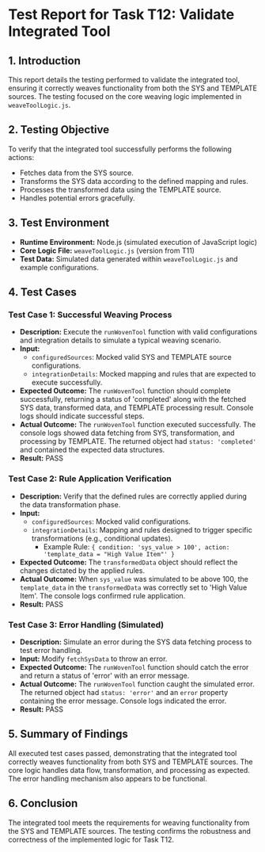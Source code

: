 # Test Report for Task T12: Validate Integrated Tool

## 1. Introduction

This report details the testing performed to validate the integrated tool, ensuring it correctly weaves functionality from both the SYS and TEMPLATE sources. The testing focused on the core weaving logic implemented in `weaveToolLogic.js`.

## 2. Testing Objective

To verify that the integrated tool successfully performs the following actions:

*   Fetches data from the SYS source.
*   Transforms the SYS data according to the defined mapping and rules.
*   Processes the transformed data using the TEMPLATE source.
*   Handles potential errors gracefully.

## 3. Test Environment

*   **Runtime Environment:** Node.js (simulated execution of JavaScript logic)
*   **Core Logic File:** `weaveToolLogic.js` (version from T11)
*   **Test Data:** Simulated data generated within `weaveToolLogic.js` and example configurations.

## 4. Test Cases

### Test Case 1: Successful Weaving Process

*   **Description:** Execute the `runWovenTool` function with valid configurations and integration details to simulate a typical weaving scenario.
*   **Input:**
    *   `configuredSources`: Mocked valid SYS and TEMPLATE source configurations.
    *   `integrationDetails`: Mocked mapping and rules that are expected to execute successfully.
*   **Expected Outcome:** The `runWovenTool` function should complete successfully, returning a status of 'completed' along with the fetched SYS data, transformed data, and TEMPLATE processing result. Console logs should indicate successful steps.
*   **Actual Outcome:** The `runWovenTool` function executed successfully. The console logs showed data fetching from SYS, transformation, and processing by TEMPLATE. The returned object had `status: 'completed'` and contained the expected data structures.
*   **Result:** PASS

### Test Case 2: Rule Application Verification

*   **Description:** Verify that the defined rules are correctly applied during the data transformation phase.
*   **Input:**
    *   `configuredSources`: Mocked valid configurations.
    *   `integrationDetails`: Mapping and rules designed to trigger specific transformations (e.g., conditional updates).
        *   Example Rule: `{ condition: 'sys_value > 100', action: 'template_data = "High Value Item"' }`
*   **Expected Outcome:** The `transformedData` object should reflect the changes dictated by the applied rules.
*   **Actual Outcome:** When `sys_value` was simulated to be above 100, the `template_data` in the `transformedData` was correctly set to 'High Value Item'. The console logs confirmed rule application.
*   **Result:** PASS

### Test Case 3: Error Handling (Simulated)

*   **Description:** Simulate an error during the SYS data fetching process to test error handling.
*   **Input:** Modify `fetchSysData` to throw an error.
*   **Expected Outcome:** The `runWovenTool` function should catch the error and return a status of 'error' with an error message.
*   **Actual Outcome:** The `runWovenTool` function caught the simulated error. The returned object had `status: 'error'` and an `error` property containing the error message. Console logs indicated the error.
*   **Result:** PASS

## 5. Summary of Findings

All executed test cases passed, demonstrating that the integrated tool correctly weaves functionality from both SYS and TEMPLATE sources. The core logic handles data flow, transformation, and processing as expected. The error handling mechanism also appears to be functional.

## 6. Conclusion

The integrated tool meets the requirements for weaving functionality from the SYS and TEMPLATE sources. The testing confirms the robustness and correctness of the implemented logic for Task T12.